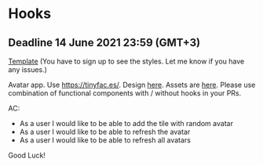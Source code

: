 # Hooks

## Deadline 14 June 2021 23:59 (GMT+3)

[Template](https://www.figma.com/file/Qdx7H8mHFh87ExCVXE470S/Tile-Project?node-id=0%3A1) 
(You have to sign up to see the styles. Let me know if you have any issues.)

Avatar app. Use https://tinyfac.es/. Design [here](https://www.figma.com/file/Qdx7H8mHFh87ExCVXE470S/Tile-Project?node-id=0%3A1). Assets are [here](https://drive.google.com/drive/u/1/folders/1UywgqalcaJKoix3U8Jt4ugembn2L0gps). Please use combination of functional components with / without hooks in your PRs.

AC:
- As a user I would like to be able to add the tile with random avatar
- As a user I would like to be able to refresh the avatar
- As a user I would like to be able to refresh all avatars


Good Luck!